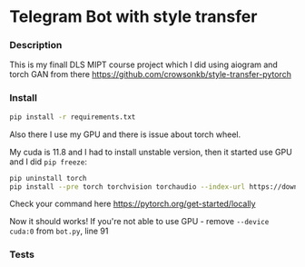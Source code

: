 # Telegram Bot with style transfer

### Description
This is my finall DLS MIPT course project which I did using aiogram and torch GAN from there https://github.com/crowsonkb/style-transfer-pytorch


### Install
```sh
pip install -r requirements.txt
```
Also there I use my GPU and there is issue about torch wheel.

My cuda is 11.8 and I had to install unstable version, then it started use GPU and I did `pip freeze`:

```sh
pip uninstall torch
pip install --pre torch torchvision torchaudio --index-url https://download.pytorch.org/whl/nightly/cu118
```

Check your command here https://pytorch.org/get-started/locally

Now it should works! If you're not able to use GPU - remove `--device cuda:0` from `bot.py`, line 91

### Tests
